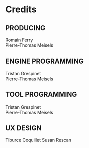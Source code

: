# Credits

## PRODUCING

Romain Ferry  
Pierre-Thomas Meisels

## ENGINE PROGRAMMING

Tristan Grespinet  
Pierre-Thomas Meisels

## TOOL PROGRAMMING

Tristan Grespinet  
Pierre-Thomas Meisels

## UX DESIGN

Tiburce Coquillet
Susan Rescan
